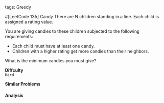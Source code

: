tags: Greedy

#[LeetCode 135] Candy
There are N children standing in a line. Each child is assigned a rating value.

You are giving candies to these children subjected to the following requirements:

 * Each child must have at least one candy.
 * Children with a higher rating get more candies than their neighbors.

What is the minimum candies you must give?



**Diffculty**  
`Hard`

**Similar Problems**  


#### Analysis
